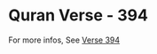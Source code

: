 # Quran Verse - 394 

For more infos, See [Verse 394](https://www.quranbookk.com/quran/search?q=394)